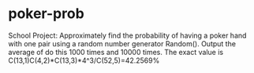 # poker-prob
School Project: Approximately find the probability of having a poker hand with one pair using a random number generator Random().  Output the average of do this 1000 times and 10000 times.  The exact value is C(13,1)C(4,2)*C(13,3)*4^3/C(52,5)=42.2569% 
